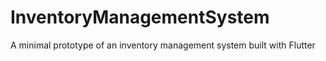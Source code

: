 # InventoryManagementSystem
A minimal prototype of an inventory management system built with Flutter
